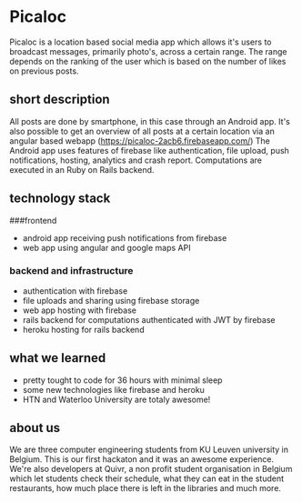 # Picaloc

Picaloc is a location based social media app which allows it's users to broadcast messages, primarily photo's, across a certain range. The range depends on the ranking of the user which is based on the number of likes on previous posts. 

## short description
All posts are done by smartphone, in this case through an Android app. It's also possible to get an overview of all posts at a certain location via an angular based webapp (https://picaloc-2acb6.firebaseapp.com/) The Android app uses features of firebase like authentication, file upload, push notifications, hosting, analytics and crash report. Computations are executed in an Ruby on Rails backend.

## technology stack
###frontend
+ android app receiving push notifications from firebase
+ web app using angular and google maps API

### backend and infrastructure
+ authentication with firebase
+ file uploads and sharing using firebase storage
+ web app hosting with firebase
+ rails backend for computations authenticated with JWT by firebase
+ heroku hosting for rails backend

## what we learned
+ pretty tought to code for 36 hours with minimal sleep
+ some new technologies like firebase and heroku
+ HTN and Waterloo University are totaly awesome!

## about us
We are three computer engineering students from KU Leuven university in Belgium. This is our first hackaton and it was an awesome experience. We're also developers at Quivr, a non profit student organisation in Belgium which let students check their schedule, what they can eat in the student restaurants, how much place there is left in the libraries and much more.
